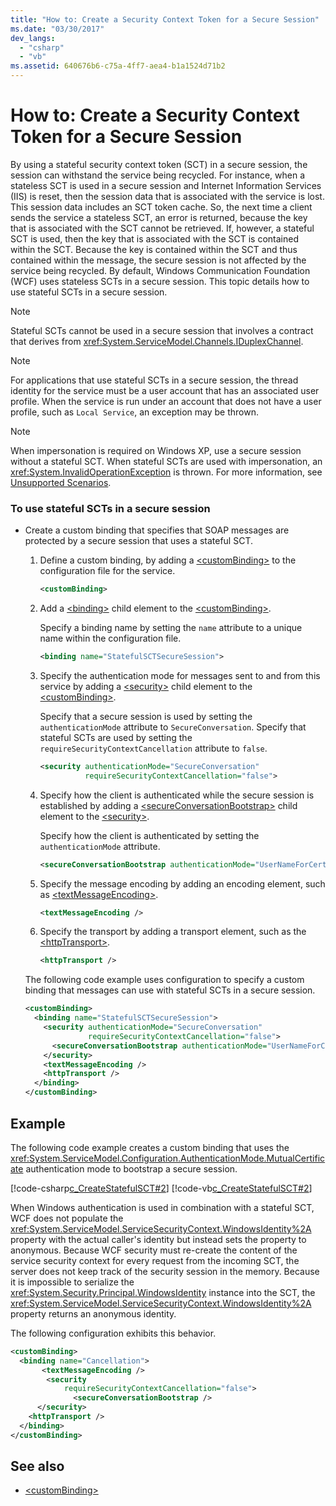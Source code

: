 ```yaml
---
title: "How to: Create a Security Context Token for a Secure Session"
ms.date: "03/30/2017"
dev_langs: 
  - "csharp"
  - "vb"
ms.assetid: 640676b6-c75a-4ff7-aea4-b1a1524d71b2
---
```

# How to: Create a Security Context Token for a Secure Session
By using a stateful security context token (SCT) in a secure session, the session can withstand the service being recycled. For instance, when a stateless SCT is used in a secure session and Internet Information Services (IIS) is reset, then the session data that is associated with the service is lost. This session data includes an SCT token cache. So, the next time a client sends the service a stateless SCT, an error is returned, because the key that is associated with the SCT cannot be retrieved. If, however, a stateful SCT is used, then the key that is associated with the SCT is contained within the SCT. Because the key is contained within the SCT and thus contained within the message, the secure session is not affected by the service being recycled. By default, Windows Communication Foundation (WCF) uses stateless SCTs in a secure session. This topic details how to use stateful SCTs in a secure session.  
  
> [!NOTE]
> Stateful SCTs cannot be used in a secure session that involves a contract that derives from <xref:System.ServiceModel.Channels.IDuplexChannel>.  
  
> [!NOTE]
> For applications that use stateful SCTs in a secure session, the thread identity for the service must be a user account that has an associated user profile. When the service is run under an account that does not have a user profile, such as `Local Service`, an exception may be thrown.  
  
> [!NOTE]
> When impersonation is required on Windows XP, use a secure session without a stateful SCT. When stateful SCTs are used with impersonation, an <xref:System.InvalidOperationException> is thrown. For more information, see [Unsupported Scenarios](../../../../docs/framework/wcf/feature-details/unsupported-scenarios.md).  
  
### To use stateful SCTs in a secure session  
  
- Create a custom binding that specifies that SOAP messages are protected by a secure session that uses a stateful SCT.  
  
    1. Define a custom binding, by adding a [\<customBinding>](../../../../docs/framework/configure-apps/file-schema/wcf/custombinding.md) to the configuration file for the service.  
  
        ```xml  
        <customBinding>  
        ```  
  
    2. Add a [\<binding>](../../configure-apps/file-schema/wcf/bindings.md) child element to the [\<customBinding>](../../../../docs/framework/configure-apps/file-schema/wcf/custombinding.md).  
  
         Specify a binding name by setting the `name` attribute to a unique name within the configuration file.  
  
        ```xml  
        <binding name="StatefulSCTSecureSession">  
        ```  
  
    3. Specify the authentication mode for messages sent to and from this service by adding a [\<security>](../../../../docs/framework/configure-apps/file-schema/wcf/security-of-custombinding.md) child element to the [\<customBinding>](../../../../docs/framework/configure-apps/file-schema/wcf/custombinding.md).  
  
         Specify that a secure session is used by setting the `authenticationMode` attribute to `SecureConversation`. Specify that stateful SCTs are used by setting the `requireSecurityContextCancellation` attribute to `false`.  
  
        ```xml  
        <security authenticationMode="SecureConversation"  
                  requireSecurityContextCancellation="false">  
        ```  
  
    4. Specify how the client is authenticated while the secure session is established by adding a [\<secureConversationBootstrap>](../../../../docs/framework/configure-apps/file-schema/wcf/secureconversationbootstrap.md) child element to the [\<security>](../../../../docs/framework/configure-apps/file-schema/wcf/security-of-custombinding.md).  
  
         Specify how the client is authenticated by setting the `authenticationMode` attribute.  
  
        ```xml  
        <secureConversationBootstrap authenticationMode="UserNameForCertificate" />  
        ```  
  
    5. Specify the message encoding by adding an encoding element, such as [\<textMessageEncoding>](../../../../docs/framework/configure-apps/file-schema/wcf/textmessageencoding.md).  
  
        ```xml  
        <textMessageEncoding />  
        ```  
  
    6. Specify the transport by adding a transport element, such as the [\<httpTransport>](../../../../docs/framework/configure-apps/file-schema/wcf/httptransport.md).  
  
        ```xml  
        <httpTransport />  
        ```  
  
     The following code example uses configuration to specify a custom binding that messages can use with stateful SCTs in a secure session.  
  
    ```xml  
    <customBinding>  
      <binding name="StatefulSCTSecureSession">  
        <security authenticationMode="SecureConversation"  
                  requireSecurityContextCancellation="false">  
          <secureConversationBootstrap authenticationMode="UserNameForCertificate" />  
        </security>  
        <textMessageEncoding />  
        <httpTransport />  
      </binding>  
    </customBinding>  
    ```  
  
## Example  
 The following code example creates a custom binding that uses the <xref:System.ServiceModel.Configuration.AuthenticationMode.MutualCertificate> authentication mode to bootstrap a secure session.  
  
 [!code-csharp[c_CreateStatefulSCT#2](../../../../samples/snippets/csharp/VS_Snippets_CFX/c_createstatefulsct/cs/secureservice.cs#2)]
 [!code-vb[c_CreateStatefulSCT#2](../../../../samples/snippets/visualbasic/VS_Snippets_CFX/c_createstatefulsct/vb/secureservice.vb#2)]  
  
 When Windows authentication is used in combination with a stateful SCT, WCF does not populate the <xref:System.ServiceModel.ServiceSecurityContext.WindowsIdentity%2A> property with the actual caller's identity but instead sets the property to anonymous. Because WCF security must re-create the content of the service security context for every request from the incoming SCT, the server does not keep track of the security session in the memory. Because it is impossible to serialize the <xref:System.Security.Principal.WindowsIdentity> instance into the SCT, the <xref:System.ServiceModel.ServiceSecurityContext.WindowsIdentity%2A> property returns an anonymous identity.  
  
 The following configuration exhibits this behavior.  
  
```xml  
<customBinding>  
  <binding name="Cancellation">  
       <textMessageEncoding />  
        <security   
            requireSecurityContextCancellation="false">  
              <secureConversationBootstrap />  
      </security>  
    <httpTransport />  
  </binding>  
</customBinding>  
```  
  
## See also

- [\<customBinding>](../../../../docs/framework/configure-apps/file-schema/wcf/custombinding.md)
